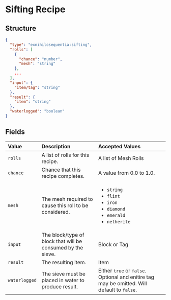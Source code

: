 # Sifting Recipe

## Structure

```json
{
  "type": "exnihilosequentia:sifting",
  "rolls": [
    {
      "chance": "number",
      "mesh": "string"
    },
    ...
  ],
  "input": {
    "item/tag": "string"
  },
  "result": {
    "item": "string"
  },
  "waterlogged": "boolean"
}
```

## Fields

| Value         | Description                                                 | Accepted Values                                                                                                   |
| :------------ | :---------------------------------------------------------- | :---------------------------------------------------------------------------------------------------------------- |
| `rolls`       | A list of rolls for this recipe.                            | A list of Mesh Rolls                                                                                              |
| `chance`      | Chance that this recipe completes.                          | A value from 0.0 to 1.0.                                                                                          |
| `mesh`        | The mesh required to cause this roll to be considered.      | <ul><li>`string`</li><li>`flint`</li><li>`iron`</li><li>`diamond`</li><li>`emerald`</li><li>`netherite`</li></ul> |
| `input`       | The block/type of block that will be consumed by the sieve. | Block or Tag                                                                                                      |
| `result`      | The resulting item.                                         | Item                                                                                                              |
| `waterlogged` | The sieve must be placed in water to produce result.        | Either `true` or `false`. Optional and enitire tag may be omitted. Will default to `false`.                       |